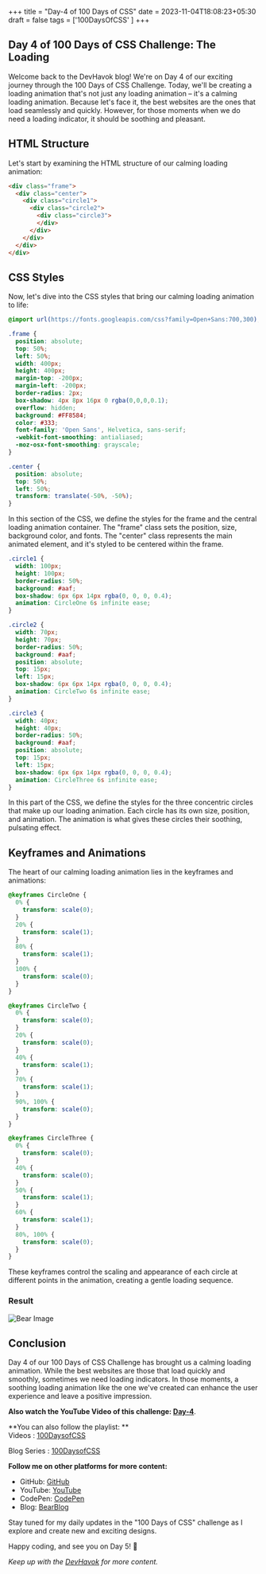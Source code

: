 +++
title = "Day-4 of 100 Days of CSS"
date = 2023-11-04T18:08:23+05:30
draft = false
tags = ['100DaysOfCSS' ]
+++
## Day 4 of 100 Days of CSS Challenge: The Loading

Welcome back to the DevHavok blog! We're on Day 4 of our exciting journey through the 100 Days of CSS Challenge. Today, we'll be creating a loading animation that's not just any loading animation – it's a calming loading animation. Because let's face it, the best websites are the ones that load seamlessly and quickly. However, for those moments when we do need a loading indicator, it should be soothing and pleasant.

## HTML Structure

Let's start by examining the HTML structure of our calming loading animation:

```html
<div class="frame">
  <div class="center">
    <div class="circle1">
      <div class="circle2">
        <div class="circle3">
        </div>
      </div>
    </div>
  </div>
</div>
```


## CSS Styles

Now, let's dive into the CSS styles that bring our calming loading animation to life:

```css
@import url(https://fonts.googleapis.com/css?family=Open+Sans:700,300);

.frame {
  position: absolute;
  top: 50%;
  left: 50%;
  width: 400px;
  height: 400px;
  margin-top: -200px;
  margin-left: -200px;
  border-radius: 2px;
  box-shadow: 4px 8px 16px 0 rgba(0,0,0,0.1);
  overflow: hidden;
  background: #FF8584;
  color: #333;
  font-family: 'Open Sans', Helvetica, sans-serif;
  -webkit-font-smoothing: antialiased;
  -moz-osx-font-smoothing: grayscale;
}

.center {
  position: absolute;
  top: 50%;
  left: 50%;
  transform: translate(-50%, -50%);
}
```

In this section of the CSS, we define the styles for the frame and the central loading animation container. The "frame" class sets the position, size, background color, and fonts. The "center" class represents the main animated element, and it's styled to be centered within the frame.

```css
.circle1 {
  width: 100px;
  height: 100px;
  border-radius: 50%;
  background: #aaf;
  box-shadow: 6px 6px 14px rgba(0, 0, 0, 0.4);
  animation: CircleOne 6s infinite ease;
}

.circle2 {
  width: 70px;
  height: 70px;
  border-radius: 50%;
  background: #aaf;
  position: absolute;
  top: 15px;
  left: 15px;
  box-shadow: 6px 6px 14px rgba(0, 0, 0, 0.4);
  animation: CircleTwo 6s infinite ease;
}

.circle3 {
  width: 40px;
  height: 40px;
  border-radius: 50%;
  background: #aaf;
  position: absolute;
  top: 15px;
  left: 15px;
  box-shadow: 6px 6px 14px rgba(0, 0, 0, 0.4);
  animation: CircleThree 6s infinite ease;
}
```

In this part of the CSS, we define the styles for the three concentric circles that make up our loading animation. Each circle has its own size, position, and animation. The animation is what gives these circles their soothing, pulsating effect.

## Keyframes and Animations

The heart of our calming loading animation lies in the keyframes and animations:

```css
@keyframes CircleOne {
  0% {
    transform: scale(0);
  }
  20% {
    transform: scale(1);
  }
  80% {
    transform: scale(1);
  }
  100% {
    transform: scale(0);
  }
}

@keyframes CircleTwo {
  0% {
    transform: scale(0);
  }
  20% {
    transform: scale(0);
  }
  40% {
    transform: scale(1);
  }
  70% {
    transform: scale(1);
  }
  90%, 100% {
    transform: scale(0);
  }
}

@keyframes CircleThree {
  0% {
    transform: scale(0);
  }
  40% {
    transform: scale(0);
  }
  50% {
    transform: scale(1);
  }
  60% {
    transform: scale(1);
  }
  80%, 100% {
    transform: scale(0);
  }
}
```

These keyframes control the scaling and appearance of each circle at different points in the animation, creating a gentle loading sequence.


### Result

![Bear Image](https://i.imgur.com/Iv73Tr4.png)


## Conclusion

Day 4 of our 100 Days of CSS Challenge has brought us a calming loading animation. While the best websites are those that load quickly and smoothly, sometimes we need loading indicators. In those moments, a soothing loading animation like the one we've created can enhance the user experience and leave a positive impression.

**Also watch the YouTube Video of this challenge: [Day-4](https://youtu.be/Ost4DhMDjHE)**.

**You can also follow the playlist: **\
Videos : [100DaysofCSS](https://youtube.com/playlist?list=PLm38KaFgtrqkGMSAe6wb2sUv-DlRtUGHl&si=JVk-slBUreu6A2Cx)

Blog Series : [100DaysofCSS](/tags/100daysofcss/)

**Follow me on other platforms for more content:**
- GitHub: [GitHub](https://github.com/Shaunfurtado/100daysofCSS)
- YouTube: [YouTube](https://www.youtube.com/channel/UC66ahSH1xpBBlaMBP8lNuBg)
- CodePen: [CodePen](https://codepen.io/Shaun-Furtado)
- Blog: [BearBlog](https://devhavok.bearblog.dev/)


Stay tuned for my daily updates in the "100 Days of CSS" challenge as I explore and create new and exciting designs.

Happy coding, and see you on Day 5! 🚀

*Keep up with the [DevHavok](https://devhavok.bearblog.dev/) for more content.*